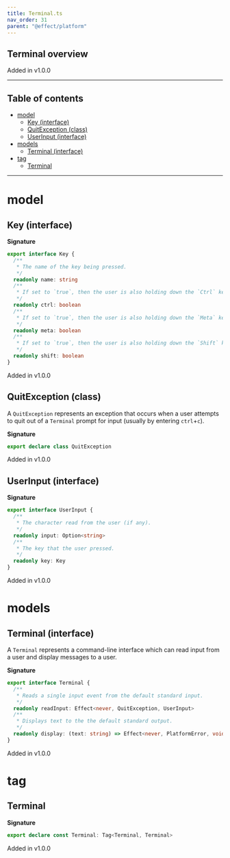 ```yaml
---
title: Terminal.ts
nav_order: 31
parent: "@effect/platform"
---
```


## Terminal overview

Added in v1.0.0

---

<h2 class="text-delta">Table of contents</h2>

- [model](#model)
  - [Key (interface)](#key-interface)
  - [QuitException (class)](#quitexception-class)
  - [UserInput (interface)](#userinput-interface)
- [models](#models)
  - [Terminal (interface)](#terminal-interface)
- [tag](#tag)
  - [Terminal](#terminal)

---

# model

## Key (interface)

**Signature**

```ts
export interface Key {
  /**
   * The name of the key being pressed.
   */
  readonly name: string
  /**
   * If set to `true`, then the user is also holding down the `Ctrl` key.
   */
  readonly ctrl: boolean
  /**
   * If set to `true`, then the user is also holding down the `Meta` key.
   */
  readonly meta: boolean
  /**
   * If set to `true`, then the user is also holding down the `Shift` key.
   */
  readonly shift: boolean
}
```

Added in v1.0.0

## QuitException (class)

A `QuitException` represents an exception that occurs when a user attempts to
quit out of a `Terminal` prompt for input (usually by entering `ctrl`+`c`).

**Signature**

```ts
export declare class QuitException
```

Added in v1.0.0

## UserInput (interface)

**Signature**

```ts
export interface UserInput {
  /**
   * The character read from the user (if any).
   */
  readonly input: Option<string>
  /**
   * The key that the user pressed.
   */
  readonly key: Key
}
```

Added in v1.0.0

# models

## Terminal (interface)

A `Terminal` represents a command-line interface which can read input from a
user and display messages to a user.

**Signature**

```ts
export interface Terminal {
  /**
   * Reads a single input event from the default standard input.
   */
  readonly readInput: Effect<never, QuitException, UserInput>
  /**
   * Displays text to the the default standard output.
   */
  readonly display: (text: string) => Effect<never, PlatformError, void>
}
```

Added in v1.0.0

# tag

## Terminal

**Signature**

```ts
export declare const Terminal: Tag<Terminal, Terminal>
```

Added in v1.0.0
